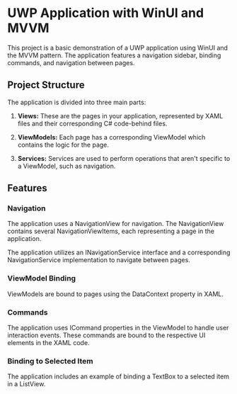 # UWP Application with WinUI and MVVM

This project is a basic demonstration of a UWP application using WinUI and the MVVM pattern. The application features a navigation sidebar, binding commands, and navigation between pages.

## Project Structure

The application is divided into three main parts:

1. **Views:** These are the pages in your application, represented by XAML files and their corresponding C# code-behind files.

2. **ViewModels:** Each page has a corresponding ViewModel which contains the logic for the page.

3. **Services:** Services are used to perform operations that aren't specific to a ViewModel, such as navigation.

## Features
### Navigation
The application uses a NavigationView for navigation. The NavigationView contains several NavigationViewItems, each representing a page in the application.

The application utilizes an INavigationService interface and a corresponding NavigationService implementation to navigate between pages.

### ViewModel Binding
ViewModels are bound to pages using the DataContext property in XAML.

### Commands
The application uses ICommand properties in the ViewModel to handle user interaction events. These commands are bound to the respective UI elements in the XAML code.

### Binding to Selected Item
The application includes an example of binding a TextBox to a selected item in a ListView.
